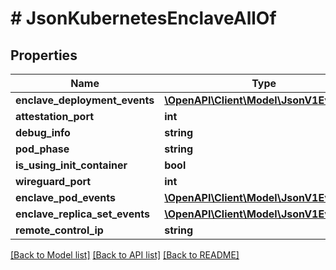 # # JsonKubernetesEnclaveAllOf

## Properties

Name | Type | Description | Notes
------------ | ------------- | ------------- | -------------
**enclave_deployment_events** | [**\OpenAPI\Client\Model\JsonV1EventList**](JsonV1EventList.md) |  | [optional]
**attestation_port** | **int** |  | [optional]
**debug_info** | **string** |  | [optional]
**pod_phase** | **string** |  | [optional]
**is_using_init_container** | **bool** |  | [optional]
**wireguard_port** | **int** |  | [optional]
**enclave_pod_events** | [**\OpenAPI\Client\Model\JsonV1EventList**](JsonV1EventList.md) |  | [optional]
**enclave_replica_set_events** | [**\OpenAPI\Client\Model\JsonV1EventList**](JsonV1EventList.md) |  | [optional]
**remote_control_ip** | **string** |  | [optional]

[[Back to Model list]](../../README.md#models) [[Back to API list]](../../README.md#endpoints) [[Back to README]](../../README.md)
